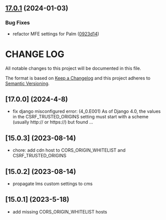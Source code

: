 ## [17.0.1](https://github.com/cookiecutter-openedx/tutor-contrib-k8s-deploy-tasks/compare/v17.0.0...v17.0.1) (2024-01-03)


### Bug Fixes

* refactor MFE settings for Palm ([0923d14](https://github.com/cookiecutter-openedx/tutor-contrib-k8s-deploy-tasks/commit/0923d148493c371446dcce09ef7945e9e12365ca))

# CHANGE LOG

All notable changes to this project will be documented in this file.

The format is based on [Keep a Changelog](http://keepachangelog.com/)
and this project adheres to [Semantic Versioning](http://semver.org/).

## [17.0.0] (2024-4-8)

- fix django misconfigured error: (4_0.E001) As of Django 4.0, the values in the CSRF_TRUSTED_ORIGINS setting must start with a scheme (usually http:// or https://) but found ...
## [15.0.3] (2023-08-14)

- chore: add cdn host to CORS_ORIGIN_WHITELIST and CSRF_TRUSTED_ORIGINS

## [15.0.2] (2023-08-14)

- propagate lms custom settings to cms

## [15.0.1] (2023-5-18)

- add missing CORS_ORIGIN_WHITELIST hosts
